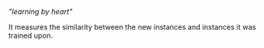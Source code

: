 *"learning by heart"*

It measures the similarity between the new instances and instances it was trained upon.
